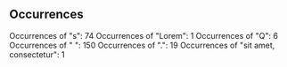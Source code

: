 
## Occurrences

Occurrences of "s": 74
Occurrences of "Lorem": 1
Occurrences of "Q": 6
Occurrences of " ": 150
Occurrences of ".": 19
Occurrences of "sit amet, consectetur": 1
